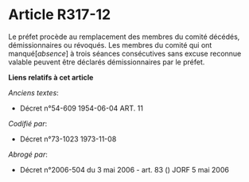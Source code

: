 # Article R317-12

Le préfet procède au remplacement des membres du comité décédés, démissionnaires ou révoqués. Les membres du comité qui ont
manqué[*absence*] à trois séances consécutives sans excuse reconnue valable peuvent être déclarés démissionnaires par le
préfet.

**Liens relatifs à cet article**

_Anciens textes_:

  - Décret n°54-609 1954-06-04 ART. 11

_Codifié par_:

  - Décret n°73-1023 1973-11-08

_Abrogé par_:

  - Décret n°2006-504 du 3 mai 2006 - art. 83 () JORF 5 mai 2006

